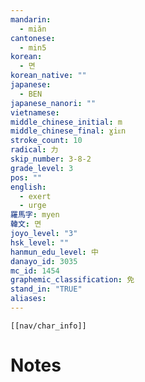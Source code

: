 ```yaml
---
mandarin:
  - miǎn
cantonese:
  - min5
korean:
  - 면
korean_native: ""
japanese:
  - BEN
japanese_nanori: ""
vietnamese:
middle_chinese_initial: m
middle_chinese_final: ɣiᴇn
stroke_count: 10
radical: 力
skip_number: 3-8-2
grade_level: 3
pos: ""
english:
  - exert
  - urge
羅馬字: myen
韓文: 면
joyo_level: "3"
hsk_level: ""
hanmun_edu_level: 中
danayo_id: 3035
mc_id: 1454
graphemic_classification: 免
stand_in: "TRUE"
aliases:
---
```

```meta-bind-embed
[[nav/char_info]]
```

# Notes
